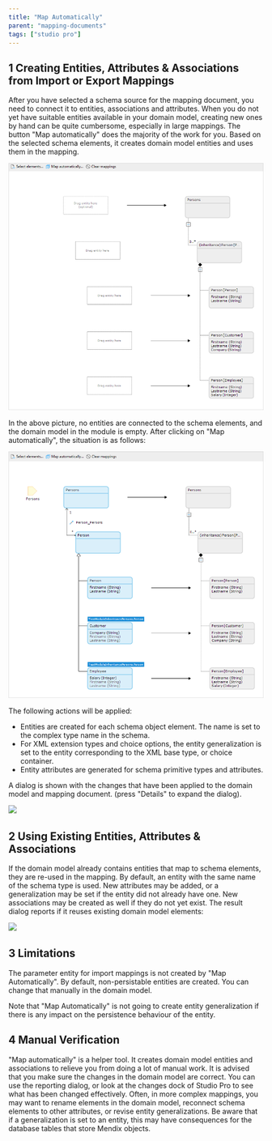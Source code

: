 ```yaml
---
title: "Map Automatically"
parent: "mapping-documents"
tags: ["studio pro"]
---
```


## 1 Creating Entities, Attributes & Associations from Import or Export Mappings

After you have selected a schema source for the mapping document, you need to connect it to entities, associations and attributes. When you do not yet have suitable entities available in your domain model, creating new ones by hand can be quite cumbersome, especially in large mappings. The button "Map automatically" does the majority of the work for you. Based on the selected schema elements, it creates domain model entities and uses them in the mapping.

![](attachments/16713730/18579457.png)

In the above picture, no entities are connected to the schema elements, and the domain model in the module is empty. After clicking on "Map automatically", the situation is as follows:

![](attachments/16713730/18579459.png)

The following actions will be applied:

*   Entities are created for each schema object element. The name is set to the complex type name in the schema.
*   For XML extension types and choice options, the entity generalization is set to the entity corresponding to the XML base type, or choice container.
*   Entity attributes are generated for schema primitive types and attributes.

A dialog is shown with the changes that have been applied to the domain model and mapping document. (press "Details" to expand the dialog).

![](attachments/16713730/18579458.png)

## 2 Using Existing Entities, Attributes & Associations

If the domain model already contains entities that map to schema elements, they are re-used in the mapping. By default, an entity with the same name of the schema type is used. New attributes may be added, or a generalization may be set if the entity did not already have one. New associations may be created as well if they do not yet exist. The result dialog reports if it reuses existing domain model elements:

![](attachments/16713730/18579460.png)

## 3 Limitations

The parameter entity for import mappings is not created by "Map Automatically". By default, non-persistable entities are created. You can change that manually in the domain model.

Note that "Map Automatically" is not going to create entity generalization if there is any impact on the persistence behaviour of the entity.

## 4 Manual Verification

"Map automatically" is a helper tool. It creates domain model entities and associations to relieve you from doing a lot of manual work. It is advised that you make sure the changes in the domain model are correct. You can use the reporting dialog, or look at the changes dock of Studio Pro to see what has been changed effectively. Often, in more complex mappings, you may want to rename elements in the domain model, reconnect schema elements to other attributes, or revise entity generalizations. Be aware that if a generalization is set to an entity, this may have consequences for the database tables that store Mendix objects.

